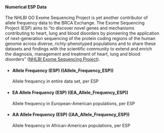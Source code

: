 #### Numerical ESP Data
The NHLBI GO Exome Sequencing Project is yet another contributor of allele frequency data to the BRCA Exchange. The Exome Sequencing Project \(ESP\) aims to “to discover novel genes and mechanisms contributing to heart, lung and blood disorders by pioneering the application of next-generation sequencing of the protein coding regions of the human genome across diverse, richly-phenotyped populations and to share these datasets and findings with the scientific community to extend and enrich the diagnosis, management and treatment of heart, lung and blood disorders” \([NHLBI Exome Sequencing Project](http://evs.gs.washington.edu/EVS/)\).

* #### Allele Frequency (ESP) ((Allele_Frequency_ESP))
	Allele frequency in entire data set, per ESP
* #### EA Allele Frequency (ESP) ((EA_Allele_Frequency_ESP))
	Allele frequency in European-American populations, per ESP
* #### AA Allele Frequency (ESP) ((AA_Allele_Frequency_ESP))
	Allele frequency in African-American populations, per ESP

